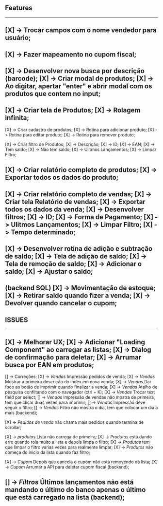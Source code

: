 ## Features

------------------------------------------------------------------------------------------------------------------------
[X] -> Trocar campos com o nome vendedor para usuário;
------------------------------------------------------------------------------------------------------------------------
[X] -> Fazer mapeamento no cupom fiscal;
------------------------------------------------------------------------------------------------------------------------
[X] -> Desenvolver nova busca por descrição (barcode);
   [X] -> Criar modal de produtos;
   [X] -> Ao digitar, apertar "enter" e abrir modal com os produtos que contem no input;
------------------------------------------------------------------------------------------------------------------------
[X] -> Criar tela de Produtos;
   [X] -> Rolagem infinita;
------------------------------------------------------------------------------------------------------------------------
[X] -> Criar cadastro de produtos;
   [X] -> Rotina para adicionar produto;
   [X] -> Rotina para editar produto;
   [X] -> Rotina para remover produto;

[X] -> Criar filtro de Produtos;
   [X] ->  Descrição;
   [X] ->  ID;
   [X] ->  EAN;
   [X] ->  Tem saldo;
   [X] ->  Não tem saldo;
   [X] ->  Ulitmos Lançamentos;
   [X] ->  Limpar Filtro;

[X] -> Criar relatório completo de produtos;
[X] -> Exportar todos os dados do produto;
------------------------------------------------------------------------------------------------------------------------
[X] -> Criar relatório completo de vendas;
   [X] -> Criar tela Relatório de vendas;
   [X] -> Exportar todos os dados da venda;
   [X] -> Desenvolver filtros;
      [X] ->  ID;
      [X] ->  Forma de Pagamento;
      [X] ->  Ulitmos Lançamentos;
      [X] ->  Limpar Filtro;
      [X] ->  Tempo determinado;
------------------------------------------------------------------------------------------------------------------------
[X] -> Desenvolver rotina de adição e subtração de saldo; 
   [X] -> Tela de adição de saldo; 
   [X] -> Tela de remoção de saldo; 
   [X] -> Adicionar o saldo; 
   [X] -> Ajustar o saldo; 
------------------------------------------------------------------------------------------------------------------------
(backend SQL)
[X] -> Movimentação de estoque; 
   [X] -> Retirar saldo quando fizer a venda;
   [X] -> Devolver quando cancelar o cupom;
------------------------------------------------------------------------------------------------------------------------

## ISSUES

------------------------------------------------------------------------------------------------------------------------
[X] -> Melhorar UX;
   [X] -> Adicionar "Loading Component" ao carregar as listas;
   [X] -> Dialog de confirmação para deletar;
   [X] -> Arrumar busca por EAN em produtos;
------------------------------------------------------------------------------------------------------------------------
[] -> Correções;
   [X] -> *Vendas* Impressão pedidos de venda;
   [X] -> *Vendas* Mostrar a primeira descrição do index em nova venda;
   [X] -> *Vendas* Dar foco ao botão de imprimir quando finalizar a venda;
   [X] -> *Vendas* Atalho de pesquisa conflitando com o navegador (ctrl + K);
   [X] -> *Vendas* Trocar text field por select;
   [] -> *Vendas* Impressão de vendas não mostra de primeira, tem que clicar duas vezes para imprimir;
   [] -> *Vendas* Impressão deve seguir o filtro;
   [] -> *Vendas* Filtro não mostra o dia, tem que colocar um dia a mais (backend);

   [X] -> *Pedidos de venda* não chama mais pedidos quando termina de scrollar;

   [X] -> *produtos* Lista não carrega de primeira;
   [X] -> *Produtos* está dando erro quando rola muito a lista e depois limpa o filtro;
   [X] -> *Produtos* tem que limpar o filtro varias vezes para realmente limpar;
   [X] -> *Produtos* não começa do inicio da lista quando faz filtro;

   [X] -> *Cupom* Depois que cancela o cupom não está removendo da lista;
   [X] -> *Cupom* Arrumar a API para deletar cupom fiscal (backend);

   [] -> *Filtros* Últimos lançamentos não está mandando o último do banco apenas o último que está carregado na lista (backend);
------------------------------------------------------------------------------------------------------------------------
